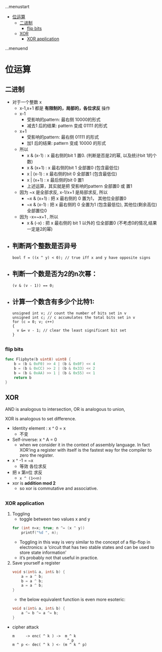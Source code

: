 ...menustart

- [位运算](#c04f8667013a3097bf12e98e424a915b)
    - [二进制](#6168fb08fe64663a502a132c5589b73d)
        - [flip bits](#bf94eee92531fcf0a63c55eddb6a558c)
    - [XOR](#97675eb3f268048604dc5155511a2a4d)
        - [XOR application](#cc352fea6e400fa736030527056c3fc2)

...menuend


<h2 id="c04f8667013a3097bf12e98e424a915b"></h2>


# 位运算


<h2 id="6168fb08fe64663a502a132c5589b73d"></h2>


## 二进制

- 对于一个整数 x
    - x-1,x+1 都是 **有限制的，局部的，各位求反** 操作
    - x-1
        - 受影响的pattern: 最右侧 10000的形式
        - 减去1 后的结果:  pattern 变成 01111 的形式
    - x+1
        - 受影响的pattern: 最右侧 01111 的形式
        - 加1 后的结果:  pattern 变成 10000 的形式
    - 所以
        - x & (x-1) : x 最右侧的bit 1 置0. (判断是否是2的幂, 以及统计bit 1的个数)
        - x & (x+1) : x 最右侧的bit 1 全部置0 (包含最低位)
        - x | (x-1) : x 最右侧的bit 0 全部置1 (包含最低位)
        - x | (x+1) : x 最后侧的bit 0 置1
        - 上述运算，其实就是把 受影响的pattern 全部置0 或 置1
    - 因为 ~x 是全部求反, x-1/x+1 是局部求反,   所以
        - ~x & (x+1) : 把 x 最右侧的 0 置为1， 其他位全部置0
        - ~x & (x-1) : 把 x 最右侧的 0 全置为1 (包含最低位), 其他位(剩余高位)全部置位0
    - 因为  -x=~x+1 , 所以
        - x & (-x) : 把 x 最右侧的 bit 1 以外的 位全部置0  (不考虑0的情况,结果一定是2的幂)
- 判断两个整数是否异号
    -
    ```
    bool f = ((x ^ y) < 0); // true iff x and y have opposite signs
    ```
- 判断一个数是否为2的n次幂：
    -
    ```
    (v & (v - 1)) == 0;
    ```
- 计算一个数含有多少个比特1:
    -
    ```
    unsigned int v; // count the number of bits set in v
    unsigned int c; // c accumulates the total bits set in v
    for (c = 0; v; c++)
    {
      v &= v - 1; // clear the least significant bit set
    }
    ```

<h2 id="bf94eee92531fcf0a63c55eddb6a558c"></h2>


### flip bits

```go
func Flipbyte(b uint8) uint8 {
    b = (b & 0xF0) >> 4 | (b & 0x0F) << 4
    b = (b & 0xCC) >> 2 | (b & 0x33) << 2
    b = (b & 0xAA) >> 1 | (b & 0x55) << 1
    return b
}
```

<h2 id="97675eb3f268048604dc5155511a2a4d"></h2>


## XOR

AND is analogous to intersection, OR is analogous to union,

XOR is analogous to set difference.

- Identity element : x ^ 0 = x
    - 不变
- Self-inverse: x ^ A = 0
    - when we consider it in the context of assembly language. In fact XOR’ing a register with itself is the fastest way for the compiler to zero the register.
- x ^ -1 = ~x
    - 等效 各位求反
- 把 x 第n位 求反
    - `x ^ (1<<n)`
- xor is **addition mod 2**
    - so xor is commutative and associative.

<h2 id="cc352fea6e400fa736030527056c3fc2"></h2>


### XOR application

1. Toggling 
    - toggle between two values x and y
    ```cpp
    for (int n=x; true; n ^= (x ^ y)) 
        printf("%d ", n);
    ```
    - Toggling in this way is very similar to the concept of a flip-flop in electronics: a ‘circuit that has two stable states and can be used to store state information’
    - it’s probably not that useful in practice. 
2. Save yourself a register
    ```cpp
    void s(int& a, int& b) {
        a = a ^ b;
        b = a ^ b;
        a = a ^ b;
    }
    ```
    -  the below equivalent function is even more esoteric:
    ```cpp
    void s(int& a, int& b) {
        a ^= b ^= a ^= b;
    }
    ```
- cipher attack
    ```
    m     -> enc( ^ k ) ->  m ^ k 
                             ^ p
    m ^ p <- dec( ^ k ) <- (m ^ k ^ p)     
    ```



